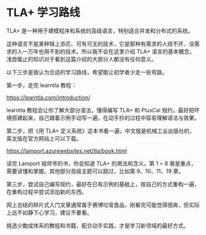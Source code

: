 # TLA+ 学习路线

TLA+ 是一种用于建模程序和系统的高级语言，特别适合并发和分布式的系统。

这种语言不是某种锦上添花、可有可无的技术，它是那种有需求的人绕不开、没需求的人一万年也用不到的技术。所以我不会在这里介绍 TLA+ 语言的基本概念，浅尝辄止的知识对于看到这篇介绍的大部分人都没有任何意义。

以下三步是我认为合适的学习路线，希望能让初学者少走一些弯路。

第一步，走完 learntla 教程：

<https://learntla.com/introduction/>

learntla 教程会让你了解大部分语法，懂得编写 TLA+ 和 PlusCal 规约，最好把环境搭建起来，自己跟着示例手动写一遍，在动手抄的过程中容易理解语法与效果。

第二步，把《用 TLA+ 定义系统》这本书看一遍，中文版是机械工业出版社的，英文版在官方网站上可以下载。

<https://lamport.azurewebsites.net/tla/book.html>

读完 Lamport 祖师爷的书，你会知道 TLA+ 的用法和含义。第 1 ~ 8 章是重点，需要读懂和掌握。其他部分高级主题可以跳过，比如第 9、10、11、19 章。

第三步，尝试自己编写规约，最好在已有示例的基础上，按自己的方式重构一遍，在重构过程中尝试添加新的东西。

网上总结的碎片式入门文章通常属于赛博垃圾食品，刚看完可能觉得很爽，但实际上远不如静下心学习，建议不要看。

挑选少数成体系的教程和书籍，配合动手实践，才是学习新领域的最好方式。
